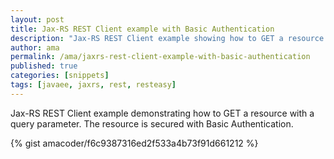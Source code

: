 ```yaml
---
layout: post
title: Jax-RS REST Client example with Basic Authentication
description: "Jax-RS REST Client example showing how to GET a resource with a query parameter. The resource is secured via Basic Authentication"
author: ama
permalink: /ama/jaxrs-rest-client-example-with-basic-authentication
published: true
categories: [snippets]
tags: [javaee, jaxrs, rest, resteasy]
---
```


Jax-RS REST Client example demonstrating how to GET a resource with a query parameter. The resource is secured with Basic Authentication.

{% gist amacoder/f6c9387316ed2f533a4b73f91d661212 %}

